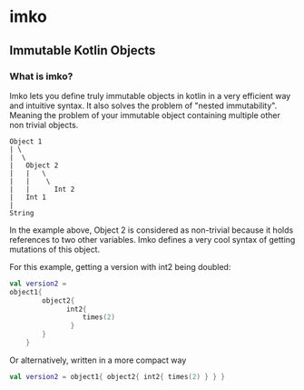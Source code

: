 # imko
## Immutable Kotlin Objects
### What is imko?
Imko lets you define truly immutable objects in kotlin in a very efficient way and intuitive syntax. It also solves the problem of "nested immutability". Meaning the problem of your immutable object containing multiple other non trivial objects.

```
Object 1
| \
|  \
|   Object 2
|   |   \
|   |    \
|   |      Int 2
|   Int 1   
|
String
```

In the example above, Object 2 is considered as non-trivial because it holds references to two other variables. Imko defines a very cool syntax of getting mutations of this object.

For this example, getting a version with int2 being doubled:

```kotlin
val version2 = 
object1{
        object2{
              int2{
                  times(2)
               }
        }
    }
```

Or alternatively, written in a more compact way

```kotlin
val version2 = object1{ object2{ int2{ times(2) } } }
```
